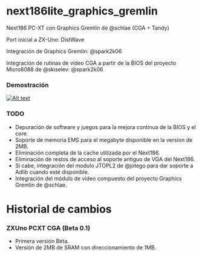 # next186lite_graphics_gremlin
Next186 PC-XT con Graphics Gremlin de @schlae (CGA + Tandy)

Port inicial a ZX-Uno: DistWave

Integración de Graphics Gremlin: @spark2k06

Integración de rutinas de vídeo CGA a partir de la BIOS del proyecto Micro8088 de @skiselev: @spark2k06

### Demostración

[![Alt text](https://i9.ytimg.com/vi_webp/nYM2x__3_P4/sddefault.webp?v=61ab29b0&sqp=CKD4rI0G&rs=AOn4CLBAn8ZRCPZ9x4Pg56CHQO5mt0UqwA)](https://www.youtube.com/watch?v=nYM2x__3_P4)

### TODO

* Depuración de software y juegos para la mejora continua de la BIOS y el core.
* Soporte de memoria EMS para el megabyte disponible en la version de 2MB.
* Eliminación completa de la cache utilizada por el Next186.
* Eliminación de restos de acceso al soporte antiguo de VGA del Next186.
* Si cabe, integración del modulo JTOPL2 de @jotego para dar soporte a Adlib cuando esté disponible.
* Integración del módulo de video compuesto del proyecto Graphics Gremlin de @schlae.

# Historial de cambios

### ZXUno PCXT CGA (Beta 0.1)

* Primera versión Beta.
* Versión de 2MB de SRAM con direccionamiento de 1MB.

